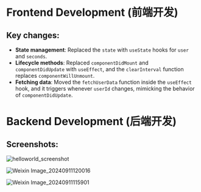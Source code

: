 # Frontend Development (前端开发)

## Key changes:
- **State management**: Replaced the `state` with `useState` hooks for `user` and `seconds`.
- **Lifecycle methods**: Replaced `componentDidMount` and `componentDidUpdate` with `useEffect`, and the `clearInterval` function replaces `componentWillUnmount`.
- **Fetching data**: Moved the `fetchUserData` function inside the `useEffect` hook, and it triggers whenever `userId` changes, mimicking the behavior of `componentDidUpdate`.



# Backend Development (后端开发)

## Screenshots:
![helloworld_screenshot](https://github.com/user-attachments/assets/b6401ba3-6b08-4a8a-977d-0c1634f19858)

![Weixin Image_20240911120016](https://github.com/user-attachments/assets/4ee0db14-c8c4-47ba-8544-a710927af07f)

![Weixin Image_20240911115901](https://github.com/user-attachments/assets/87a1e6bd-042c-43d2-96fc-4d2251d4f14e)
